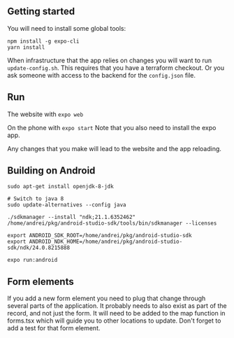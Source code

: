 ## Getting started

You will need to install some global tools:

```
npm install -g expo-cli
yarn install
```

When infrastructure that the app relies on changes you will want to run
`update-config.sh`. This requires that you have a terraform checkout. Or you ask
someone with access to the backend for the `config.json` file.

## Run

The website with `expo web`

On the phone with `expo start` Note that you also need to install the expo app.

Any changes that you make will lead to the website and the app reloading.

## Building on Android

```
sudo apt-get install openjdk-8-jdk

# Switch to java 8
sudo update-alternatives --config java

./sdkmanager --install "ndk;21.1.6352462"
/home/andrei/pkg/android-studio-sdk/tools/bin/sdkmanager --licenses

export ANDROID_SDK_ROOT=/home/andrei/pkg/android-studio-sdk
export ANDROID_NDK_HOME=/home/andrei/pkg/android-studio-sdk/ndk/24.0.8215888

expo run:android
```

## Form elements

If you add a new form element you need to plug that change through several parts
of the application. It probably needs to also exist as part of the record, and
not just the form. It will need to be added to the map function in forms.tsx
which will guide you to other locations to update. Don't forget to add a test
for that form element.
